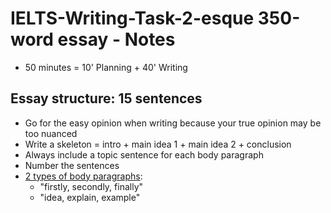 # IELTS-Writing-Task-2-esque 350-word essay - Notes
- 50 minutes = 10' Planning + 40' Writing

## Essay structure: 15 sentences
- Go for the easy opinion when writing because your true opinion may be too nuanced
- Write a skeleton = intro + main idea 1 + main idea 2 + conclusion
- Always include a topic sentence for each body paragraph
- Number the sentences
- [2 types of body paragraphs](https://www.ielts-simon.com/ielts-help-and-english-pr/2018/01/ielts-writing-task-2-two-types-of-main-paragraph.html):
  - "firstly, secondly, finally" 
  - "idea, explain, example"
